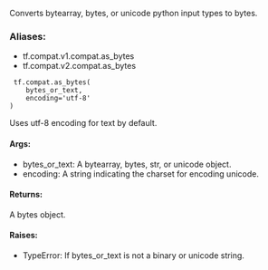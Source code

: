 Converts bytearray, bytes, or unicode python input types to bytes.
### Aliases:
- tf.compat.v1.compat.as_bytes
- tf.compat.v2.compat.as_bytes

```
 tf.compat.as_bytes(
    bytes_or_text,
    encoding='utf-8'
)
```
Uses utf-8 encoding for text by default.
#### Args:
- bytes_or_text: A bytearray, bytes, str, or unicode object.
- encoding: A string indicating the charset for encoding unicode.
#### Returns:
A bytes object.
#### Raises:
- TypeError: If bytes_or_text is not a binary or unicode string.
